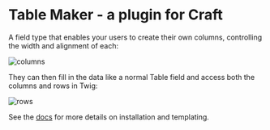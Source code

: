 # Table Maker - a plugin for Craft

A field type that enables your users to create their own columns, controlling the width and alignment of each:

![columns](http://s3-eu-west-1.amazonaws.com/supercoolplugins/Table-Maker/columns.jpg)

They can then fill in the data like a normal Table field and access both the columns and rows in Twig:

![rows](http://s3-eu-west-1.amazonaws.com/supercoolplugins/Table-Maker/rows.jpg)

See the [docs](http://plugins.supercooldesign.co.uk/plugin/table-maker/docs) for more details on installation and templating.
